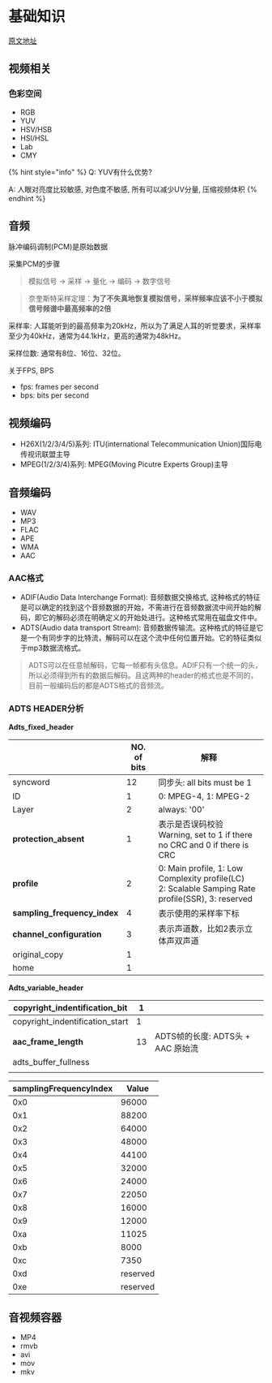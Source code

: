 # 基础知识

[原文地址](https://mp.weixin.qq.com/s/DsoEYydjmoWiEruZYQKCgQ)



## 视频相关

### 色彩空间

* RGB
* YUV
* HSV/HSB
* HSI/HSL
* Lab
* CMY

{% hint style="info" %}
Q: YUV有什么优势?

A: 人眼对亮度比较敏感, 对色度不敏感, 所有可以减少UV分量, 压缩视频体积
{% endhint %}

## 音频

脉冲编码调制(PCM)是原始数据

采集PCM的步骤

> 模拟信号 -> 采样 -> 量化 -> 编码 -> 数字信号

> 奈奎斯特采样定理：**为了不失真地恢复模拟信号，采样频率应该不小于模拟信号频谱中最高频率的2倍**

采样率: 人耳能听到的最高频率为20kHz，所以为了满足人耳的听觉要求，采样率至少为40kHz，通常为44.1kHz，更高的通常为48kHz。

采样位数: 通常有8位、16位、32位。

关于FPS, BPS

* fps: frames per second
* bps: bits per second

## 视频编码

* H26X(1/2/3/4/5)系列: ITU(international Telecommunication Union)国际电传视讯联盟主导
* MPEG(1/2/3/4)系列: MPEG(Moving Picutre Experts Group)主导

## 音频编码

* WAV
* MP3
* FLAC
* APE
* WMA
* AAC

### AAC格式

* ADIF(Audio Data Interchange Format): 音频数据交换格式, 这种格式的特征是可以确定的找到这个音频数据的开始，不需进行在音频数据流中间开始的解码，即它的解码必须在明确定义的开始处进行。这种格式常用在磁盘文件中。
* ADTS(Audio data transport Stream): 音频数据传输流。这种格式的特征是它是一个有同步字的比特流，解码可以在这个流中任何位置开始。它的特征类似于mp3数据流格式。

> ADTS可以在任意帧解码，它每一帧都有头信息。ADIF只有一个统一的头，所以必须得到所有的数据后解码。且这两种的header的格式也是不同的，目前一般编码后的都是ADTS格式的音频流。

### ADTS HEADER分析

**Adts_fixed_header**

|                              | NO. of bits | 解释                                                         |
| ---------------------------- | ----------- | ------------------------------------------------------------ |
| syncword                     | 12          | 同步头: all bits must be 1                                   |
| ID                           | 1           | 0: MPEG-4, 1: MPEG-2                                         |
| Layer                        | 2           | always: '00'                                                 |
| **protection_absent**        | 1           | 表示是否误码校验 <br />Warning, set to 1 if there no CRC and 0 if there is CRC |
| **profile**                  | 2           | 0: Main profile, 1: Low Complexity profile(LC)<br />2: Scalable Samping Rate profile(SSR), 3: reserved |
| **sampling_frequency_index** | 4           | 表示使用的采样率下标                                         |
| **channel_configuration**    | 3           | 表示声道数，比如2表示立体声双声道                            |
| original_copy                | 1           |                                                              |
| home                         | 1           |                                                              |



**Adts_variable_header**

| copyright_indentification_bit   | 1    |                                   |
| ------------------------------- | ---- | --------------------------------- |
| copyright_indentification_start | 1    |                                   |
| **aac_frame_length**            | 13   | ADTS帧的长度: ADTS头 + AAC 原始流 |
| adts_buffer_fullness            |      |                                   |
|                                 |      |                                   |



| samplingFrequencyIndex | Value    |
| ---------------------- | -------- |
| 0x0                    | 96000    |
| 0x1                    | 88200    |
| 0x2                    | 64000    |
| 0x3                    | 48000    |
| 0x4                    | 44100    |
| 0x5                    | 32000    |
| 0x6                    | 24000    |
| 0x7                    | 22050    |
| 0x8                    | 16000    |
| 0x9                    | 12000    |
| 0xa                    | 11025    |
| 0xb                    | 8000     |
| 0xc                    | 7350     |
| 0xd                    | reserved |
| 0xe                    | reserved |

## 音视频容器

* MP4
* rmvb
* avi
* mov
* mkv


